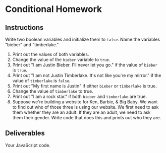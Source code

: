 # Conditional Homework

## Instructions

Write two boolean variables and initialize them to `false`. Name the variables "bieber" and "timberlake."

1. Print out the values of both variables.
2. Change the value of the `bieber` variable to `true`.
3. Print out "I am Justin Bieber. I'll never let you go." if the value of `bieber` is `true`.
4. Print out "I am not Justin Timberlake. It's not like you're my mirror." if the value of `timberlake` is `false`.
5. Print out "My first name is Justin" if either `bieber` or `timberlake` is true.
6. Change the value of `timberlake` to true.
7. Print out "I am a rock star." if both `bieber` and `timberlake` are true.
8. Suppose we're building a website for Ken, Barbie, & Big Baby. We want to find out who of those three is using our website. We first need to ask them whether they are an adult. If they are an adult, we need to ask them their gender. Write code that does this and prints out who they are.

## Deliverables

Your JavaScript code.
